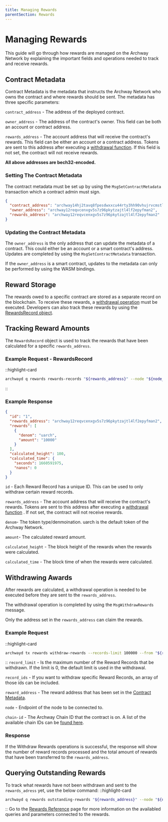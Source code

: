 ```yaml
---
title: Managing Rewards
parentSection: Rewards
---
```


# Managing Rewards

This guide will go through how rewards are managed on the Archway Network by explaining the important fields and operations needed to track and receive rewards.

## Contract Metadata

Contract Metadata is the metadata that instructs the Archway Network who owns the contract and where rewards should be sent. The metadata has three specific parameters:

`contract_address` - The address of the deployed contract.

`owner_address` - The address of the contract's owner. This field can be both an account or contract address.

`rewards_address` - The account address that will receive the contract's rewards. This field can be either an account or a contract address. Tokens are sent to this address after executing a [withdrawal function](#withdrawing-awards). If this field is not set, the contract will not receive rewards.

**All above addresses are bech32-encoded.**

### Setting The Contract Metadata

The contract metadata must be set up by using the `MsgSetContractMetadata` transaction which a contract admin must sign.

```json
{
  "contract_address": "archway14hj2tavq8fpesdwxxcu44rty3hh90vhujrvcmstl4zr3txmfvw9sy85n2u",
  "owner_address": "archway12reqvcenxgv5s7z96pkytzajtl4lf2epyfman2",
  "rewards_address": "archway12reqvcenxgv5s7z96pkytzajtl4lf2epyfman2"
}
```

### Updating the Contract Metadata

The `owner_address` is the only address that can update the metadata of a contract. This could either be an account or a smart contract's address. Updates are completed by using the `MsgSetContractMetadata` transaction.

If the `owner_address` is a smart contract, updates to the metadata can only be performed by using the WASM bindings.

## Reward Storage

The rewards owed to a specific contract are stored as a separate record on the blockchain. To receive these rewards, a [withdrawal operation](#withdrawing-awards) must be executed. Developers can also track these rewards by using the [RewardsRecord object](#tracking-reward-amounts).

## Tracking Reward Amounts

The `RewardsRecord` object is used to track the rewards that have been calculated for a specific `rewards_address`.

### Example Request - RewardsRecord

::highlight-card

```bash
archwayd q rewards rewards-records "${rewards_address}" --node "${node_url}" --output json | jq .
```

::

### Example Response

```json
{
  "id": "1",
  "rewards_address": "archway12reqvcenxgv5s7z96pkytzajtl4lf2epyfman2",
  "rewards": [
    {
      "denom": "uarch",
      "amount": "10000"
    }
  ],
  "calculated_height": 100,
  "calculated_time": {
    "seconds": 1660591975,
    "nanos": 0
  }
}
```

`id` - Each Reward Record has a unique ID. This can be used to only withdraw certain reward records.

`rewards_address` - The account address that will receive the contract's rewards. Tokens are sent to this address after executing a [withdrawal function](#withdrawing-awards) . If not set, the contract will not receive rewards.

`denom`- The token type/denmoination. uarch is the default token of the Archway Network.

`amount`- The calculated reward amount.

`calculated_height` - The block height of the rewards when the rewards were calculated.

`calculated_time` - The block time of when the rewards were calculated.

## Withdrawing Awards

After rewards are calculated, a withdrawal operation is needed to be executed before they are sent to the `rewards_address`.

The withdrawal operation is completed by using the `MsgWithdrawRewards` message.

Only the address set in the `rewards_address` can claim the rewards.

### Example Request

::highlight-card

```bash
archwayd tx rewards withdraw-rewards --records-limit 100000 --from "${rewards_address}" --node "${node_url}" --chain-id "${chain_id}"
```

::
`record_limit` - Is the maximum number of the Reward Records that be withdrawn. If the limit is 0, the default limit is used in the withdrawal.

`record_ids` - If you want to withdraw specific Reward Records, an array of those ids can be included.

`reward_address` - The reward address that has been set in the [Contract Metadata](#contract-metadata).

`node` - Endpoint of the node to be connected to.

`chain-id` - The Archway Chain ID that the contract is on. A list of the available chain IDs can be [found here](../overview/network.md/).

### Response

If the Withdraw Rewards operations is successful, the response will show the number of reward records processed and the total amount of rewards that have been transferred to the `rewards_address`.

## Querying Outstanding Rewards

To track what rewards have not been withdrawn and sent to the `rewards_adress` yet, use the below command:
::highlight-card

```bash
archwayd q rewards outstanding-rewards "${rewards_address}" --node "${node_url}" --output json | jq .
```

::
Go to the [Rewards Reference](./rewards-reference.md) page for more information on the availabled queries and parameters connected to the rewards.
